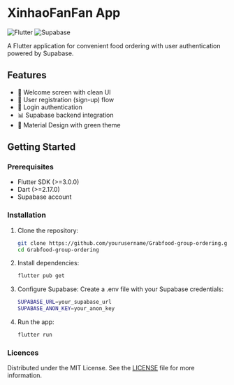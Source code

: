 # XinhaoFanFan App

![Flutter](https://img.shields.io/badge/Flutter-%2302569B.svg?style=for-the-badge&logo=Flutter&logoColor=white)
![Supabase](https://img.shields.io/badge/Supabase-3ECF8E?style=for-the-badge&logo=supabase&logoColor=white)

A Flutter application for convenient food ordering with user authentication powered by Supabase.

## Features

- 🚀 Welcome screen with clean UI
- 📱 User registration (sign-up) flow
- 🔐 Login authentication
- 📊 Supabase backend integration
- 🎨 Material Design with green theme

## Getting Started

### Prerequisites
- Flutter SDK (>=3.0.0)
- Dart (>=2.17.0)
- Supabase account

### Installation
1. Clone the repository:
   ```bash
   git clone https://github.com/yourusername/Grabfood-group-ordering.git
   cd Grabfood-group-ordering
2. Install dependencies:
   ```bash
   flutter pub get
3. Configure Supabase:
Create a .env file with your Supabase credentials:
   ```bash
   SUPABASE_URL=your_supabase_url
   SUPABASE_ANON_KEY=your_anon_key
4. Run the app:
   ```bash
   flutter run

### Licences
Distributed under the MIT License. See the [LICENSE](LICENSE) file for more information.

